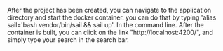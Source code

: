 After the project has been created, you can navigate to the application directory and start the docker container.
you can do that by typing  'alias sail='bash vendor/bin/sail && sail up'. In the command line. After the container is built, you can click on the link "http://localhost:4200/", and simply type your search in the search bar.
